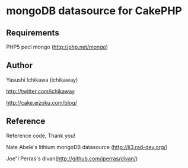 # mongoDB datasource for CakePHP

## Requirements
PHP5
pecl mongo (http://php.net/mongo)

## Author
Yasushi Ichikawa (ichikaway)

http://twitter.com/ichikaway

http://cake.eizoku.com/blog/

## Reference
Reference code, Thank you!

Nate Abele's lithium mongoDB datasource (http://li3.rad-dev.org/)

Joe"l Perras's divan(http://github.com/jperras/divan/)

